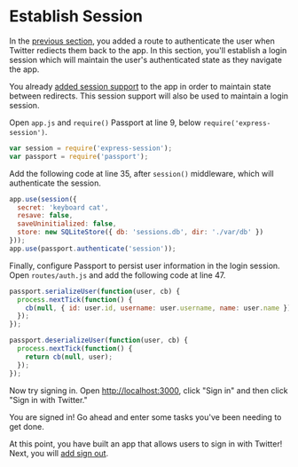 # Establish Session

In the [previous section](../redirect-back/), you added a route to authenticate
the user when Twitter rediects them back to the app.  In this section, you'll
establish a login session which will maintain the user's authenticated state as
they navigate the app.

You already [added session support](../state/) to the app in order to maintain
state between redirects.  This session support will also be used to maintain a
login session.

Open `app.js` and `require()` Passport at line 9, below
`require('express-session')`.

```js
var session = require('express-session');
var passport = require('passport');
```

Add the following code at line 35, after `session()` middleware, which will
authenticate the session.

```js
app.use(session({
  secret: 'keyboard cat',
  resave: false,
  saveUninitialized: false,
  store: new SQLiteStore({ db: 'sessions.db', dir: './var/db' })
}));
app.use(passport.authenticate('session'));
```

Finally, configure Passport to persist user information in the login session.
Open `routes/auth.js` and add the following code at line 47.

```js
passport.serializeUser(function(user, cb) {
  process.nextTick(function() {
    cb(null, { id: user.id, username: user.username, name: user.name });
  });
});

passport.deserializeUser(function(user, cb) {
  process.nextTick(function() {
    return cb(null, user);
  });
});
```

Now try signing in.  Open [http://localhost:3000](http://localhost:3000), click
"Sign in" and then click "Sign in with Twitter."

You are signed in!  Go ahead and enter some tasks you've been needing to get
done.

At this point, you have built an app that allows users to sign in with Twitter!
Next, you will [add sign out](../logout/).
